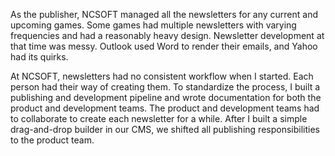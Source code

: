 As the publisher, NCSOFT managed all the newsletters for any current and upcoming games. Some games had multiple newsletters with varying frequencies and had a reasonably heavy design. Newsletter development at that time was messy. Outlook used Word to render their emails, and Yahoo had its quirks.

At NCSOFT, newsletters had no consistent workflow when I started. Each person had their way of creating them. To standardize the process, I built a publishing and development pipeline and wrote documentation for both the product and development teams. The product and development teams had to collaborate to create each newsletter for a while. After I built a simple drag-and-drop builder in our CMS, we shifted all publishing responsibilities to the product team.
